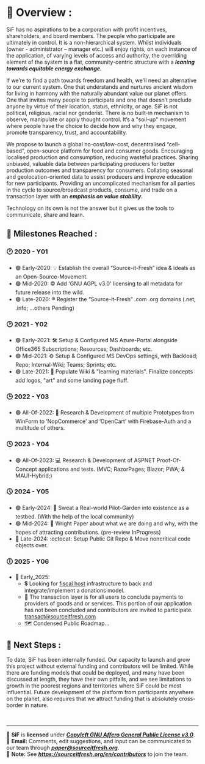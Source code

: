 <!--
**Here are some ideas to get you started:**

🙋‍♀️ A short introduction - what is your organization all about?
🌈 Contribution guidelines - how can the community get involved?
👩‍💻 Useful resources - where can the community find your docs? Is there anything else the community should know?
🍿 Fun facts - what does your team eat for breakfast?
🧙 Remember, you can do mighty things with the power of [Markdown](https://docs.github.com/github/writing-on-github/getting-started-with-writing-and-formatting-on-github/basic-writing-and-formatting-syntax)
-->

# :ledger: Overview : 
SiF has no aspirations to be a corporation with profit incentives, shareholders, and board members. The people who participate are ultimately in control. It is a non-hierarchical system. Whilst individuals (owner - administrator – manager etc.) will enjoy rights, on each instance of the application, of varying levels of access and authority, the overriding element of the system is a flat, community-centric structure with a _**leaning towards equitable energy exchange.**_

If we’re to find a path towards freedom and health, we'll need an alternative to our current system. One that understands and nurtures ancient wisdom for living in harmony with the naturally abundant value our planet offers. One that invites many people to participate and one that doesn’t preclude anyone by virtue of their location, status, ethnicity, or age. SiF is not political, religious, racial nor genderist. There is no built-in mechanism to observe, manipulate or apply thought control. It’s a "soil-up" movement where people have the choice to decide how and why they engage, promote transparency, trust, and accountability. 

We propose to launch a global no-cost/low-cost, decentralised “cell-based”, open-source platform for food and consumer goods. Encouraging localised production and consumption, reducing wasteful practices. Sharing unbiased, valuable data between participating producers for better production outcomes and transparency for consumers. Collating seasonal and geolocation-oriented data to assist producers and improve education for new participants. Providing an uncomplicated mechanism for all parties in the cycle to source/broadcast products, consume, and trade on a transaction layer with an **_emphasis on value stability_**.

Technology on its own is not the answer but it gives us the tools to communicate, share and learn. 

## :triangular_flag_on_post: Milestones Reached : 
### :clock1: 2020 - Y01 
- :green_circle: Early-2020: :bulb: Establish the overall “Source-it-Fresh” idea & ideals as an Open-Source-Movement.
- :green_circle: Mid-2020: :copyright: Add 'GNU AGPL v3.0' licensing to all metadata for future release into the wild.
- :green_circle: Late-2020: :registered: Register the “Source-it-Fresh” .com .org domains (.net; .info; ...others Pending)

### :clock2: 2021 - Y02
- :green_circle: Early-2021: :hammer_and_wrench: Setup & Configured MS Azure-Portal alongside Office365 Subscriptions; Resources; Dashboards; etc.
- :green_circle: Mid-2021: :gear: Setup & Configured MS DevOps settings, with Backload; Repo; Internal-Wiki; Teams; Sprints; etc.
- :green_circle: Late-2021: :art: Populate Wiki & "learning materials". Finalize concepts add logos, "art" and some landing page fluff.

### :clock3: 2022 - Y03
* :green_circle: All-Of-2022: :triangular_ruler: Research & Development of multiple Prototypes from WinForm to ‘NopCommerce’ and ‘OpenCart’ with Firebase-Auth and a multitude of others.

### :clock4: 2023 - Y04
* :green_circle: All-Of-2023: :computer: Research & Development of ASPNET Proof-Of-Concept applications and tests. (MVC; RazorPages; Blazor; PWA; & MAUI-Hybrid;)

### :clock5: 2024 - Y05
- :green_circle: Early-2024: :seedling: Sweat a Real-world Pilot-Garden into existence as a testbed. (With the help of the local community)
- :green_circle: Mid-2024: :newspaper: Wright Paper about what we are doing and why, with the hopes of attracting contributions. (pre-review InProgress)
- :large_blue_circle: Late-2024: :octocat: Setup Public Git Repo & Move noncritical code objects over.

### :clock6: 2025 - Y06
* :red_circle: Early_2025:
  - :heavy_dollar_sign: Looking for [fiscal host](https://docs.opencollective.com/help/fiscal-hosts/fiscal-hosts) infrastructure to back and integrate/implement a donations model.
  - :open_book: The transaction layer is for all users to conclude payments to providers of goods and or services. This portion of our application has not been concluded and contributors are invited to participate. transact@sourceitfresh.com
  - :world_map: Condensed Public Roadmap...

## :sunrise: Next Steps : 
To date, SiF has been internally funded. Our capacity to launch and grow this project without external funding and contributors will be limited. While there are funding models that could be deployed, and many have been discussed at length, they have their own pitfalls, and we see limitations to growth in the poorest regions and territories where SiF could be most influential.
Future development of the platform from participants anywhere on the planet, also requires that we attract funding that is absolutely cross-border in nature.

<br>

---

:scroll: **SiF** is **licensed** under [_**Copyleft GNU Affero General Public License v3.0**_](https://www.gnu.org/licenses/agpl-3.0.en.html). <br>
:email: **Email:** Comments, edit suggestions, and input can be communicated to our team through [**_paper@sourceitfresh.org_**](mailto:paper@sourceitfresh.org?subject=SIF%20Paper%20Feedback). <br>
:handshake: **Note:** See _**https://sourceitfresh.org/en/contributors**_ to join the team. <br>
